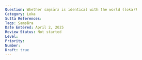 ```yaml
---
Question: Whether saṃsāra is identical with the world (loka)?
Category: Loka
Sutta References:
Tags: Saṃsāra
Date Entered: April 2, 2025
Review Status: Not started
Level: 
Priority: 
Number: 
Draft: true
---
```

